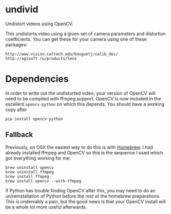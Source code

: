 undivid
=======

Undistort videos using OpenCV.

This undistorts video using a given set of camera parameters and distortion coefficients. You can get these for your camera using one of these packages:

    http://www.vision.caltech.edu/bouguetj/calib_doc/
    http://agisoft.ru/products/lens

# Dependencies
In order to write out the undistorted video, your version of OpenCV will need to be compiled with ffmpeg support. OpenCV is now included in the excellent `opencv-python` on which this depends. You should have a working copy after

`pip install opencv-python`

## Fallback
Previously, on OSX the easiest way to do this is with [Homebrew](http://brew.sh). I had already installed ffmpeg and OpenCV so this is the sequence I used which got everything working for me: 
 
    brew uninstall opencv
    brew uninstall ffmpeg
    brew install ffmpeg
    brew install opencv --with-ffmpeg

If Python has trouble finding OpenCV after this, you may need to do an
un/reinstallation of Python before the rest of the homebrew preparations. This is undeniably a pain, but the good news is that your OpenCV install will be a whole lot more useful afterwards.


